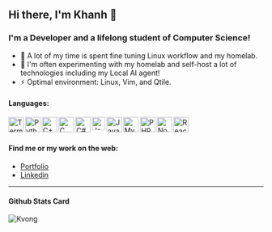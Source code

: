## Hi there, I'm Khanh 👋

<!--
**kvong/kvong** is a ✨ _special_ ✨ repository because its `README.md` (this file) appears on your GitHub profile.
- 🤔 I’m looking for help with ...
- 💬 Ask me about ...
- 📫 How to reach me: ...
- 😄 Pronouns: ...
- 👯 I’m looking to collaborate on ...
Here are some ideas to get you started:
-->

### I'm a Developer and a lifelong student of Computer Science! 
- 🔭 A lot of my time is spent fine tuning Linux workflow and my homelab.
- 🌱 I'm often experimenting with my homelab and self-host a lot of technologies including my Local AI agent!
- ⚡ Optimal environment: Linux, Vim, and Qtile.

#### Languages:
<img align="left" alt="Terminal" width="30px" src="https://img.icons8.com/doodle/48/000000/console--v2.png"/>
<img align="left" alt="Python" width="30px" src="https://img.icons8.com/color/48/000000/python.png" />
<img align="left" alt="C++" width="30px" src="https://img.icons8.com/color/48/000000/c-plus-plus-logo.png"/>
<img align="left" alt="C" width="30px" src="https://img.icons8.com/color/48/000000/c-programming.png"/>
<img align="left" alt="C#" width="30px" src="https://img.icons8.com/color/48/000000/c-sharp-logo.png"/>
<img align="left" alt="Java" width="26px" src="https://img.icons8.com/color/48/000000/java-coffee-cup-logo.png"/>
<img align="left" alt="Javascript" width="30px" src="https://img.icons8.com/color/48/000000/javascript.png"/>
<img align="left" alt="MySQL" width="30px" src="https://img.icons8.com/ios/50/000000/mysql-logo.png"/>
<img align="left" alt="PHP" width="30px" src="https://img.icons8.com/officel/40/000000/php-logo.png"/>
<img align="left" alt="Node" width="30px" src="https://img.icons8.com/color/48/000000/nodejs.png"/>
<img align="left" alt="React" width="30px" src="https://img.icons8.com/color/48/000000/react-native.png"/>

<br/>
<br/>

#### Find me or my work on the web:
- [Portfolio](https://kvong.github.io/)
- [Linkedin](https://www.linkedin.com/in/khanh-vong-6b6561171/)

---

#### Github Stats Card
<img align="left" alt="Kvong" src="https://github-readme-stats.vercel.app/api?username=kvong&show_icons=true&theme=vue-dark"/>


